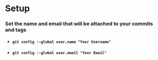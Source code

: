 # Setup

### Set the name and email that will be attached to your commits and tags

*   #### **`git config --global user.name "Your Username"`**


* #### **`git config --global user.email "Your Email"`**

